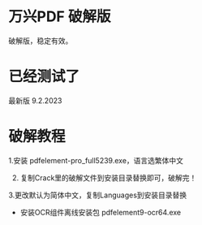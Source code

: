 # 万兴PDF 破解版
破解版，稳定有效。
# 已经测试了
最新版 9.2.2023
# 破解教程

1.安装 pdfelement-pro_full5239.exe，语言选繁体中文

2. 复制Crack里的破解文件到安装目录替换即可，破解完！

3.更改默认为简体中文，复制Languages到安装目录替换

* 安装OCR组件离线安装包 pdfelement9-ocr64.exe
